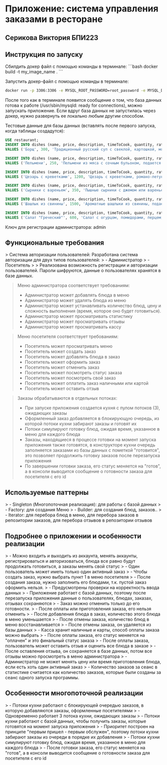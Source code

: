 <h1>Приложение: система управления заказами в ресторане</h1>
<h2>Серикова Виктория БПИ223</h2>

<h2>Инструкция по запуску</h2>
Сбилдить докер файл с помощью команды в терминале:
```bash
docker build -t my_image_name .
```

Запустить докер-файл с помощью команды в терминале:
```bash
docker run -p 3306:3306 -e MYSQL_ROOT_PASSWORD=root_password -e MYSQL_DATABASE=my_database -e MYSQL_USER=my_user -e MYSQL_PASSWORD=my_password my_image_name
```
После того как в терминале появится сообщение о том, что база данных готова к работе (/usr/sbin/mysqld: ready for connections), можно запускать приложение.
Если вдруг база данных не запустилась через докер, нужно развернуть ее локально любым другим способом.

Тестовые данные для базы данных (вставлять после первого запуска, когда таблицы создадутся):
```sql
USE restaurant;
INSERT INTO dishes (name, price, description, timeToCook, quantity, rating, ratingCount)
VALUES ('Борщ', 300, 'Традиционный русский суп с свеклой, картошкой, мясом и сметаной', 20, 20, 0, 0);

INSERT INTO dishes (name, price, description, timeToCook, quantity, rating, ratingCount)
VALUES ('Пельмени', 250, 'Пельмени из мяса с сочным бульоном, подается с сметаной и зеленью', 10, 25, 0, 0);

INSERT INTO dishes (name, price, description, timeToCook, quantity, rating, ratingCount)
VALUES ('Цезарь с креветками', 1200, 'Цезарь с креветками, романо-летуком, гренками и соусом', 15, 15, 0, 0);

INSERT INTO dishes (name, price, description, timeToCook, quantity, rating, ratingCount)
VALUES ('Сырники с вареньем', 350, 'Пышные сырники с джемом или вареньем на выбор', 10, 30, 0, 0);

INSERT INTO dishes (name, price, description, timeToCook, quantity, rating, ratingCount)
VALUES ('Шашлык из свинины', 1500, 'Ароматные шашлыки из свинины, подается с луком и соусом', 30, 20, 0, 0);

INSERT INTO dishes (name, price, description, timeToCook, quantity, rating, ratingCount)
VALUES ('Салат "Греческий"', 600, 'Салат с огурцом, помидорами, перцем, маслинами и фетой', 10, 10, 0, 0);
```
Ключ для регистрации администратора: admin

<h2>Функциональные требования</h2>
> Система авторизации пользователей: Разработана система авторизации для двух типов пользователей:
> - Администратор
> - Посетитель
>
> Реализована возможность регистрации и авторизации пользователей. Пароли шифруются, данные о пользователях хранятся в базе данных.

> Меню администратора соответствует требованиям: 
> - Администратор может добавлять блюда в меню 
> - Администратор может удалять блюда из меню
> - Администратор может устанавливать количество блюд, цену и сложность выполнения (время, которое оно будет готовиться).
> - Администратор может просматривать статистику
> - Администратор может просматривать отзывы
> - Администратор может просматривать кассу

> Меню посетителя соответствует требованиям:
> - Посетитель может просматривать меню
> - Посетитель может создать заказ
> - Посетитель может добавлять блюда в заказ
> - Посетитель может оформить заказ
> - Посетитель может отменить заказ
> - Посетитель может посмотреть статус заказа
> - Посетитель может посмотреть свой заказ
> - Посетитель может оплатить заказ наличными или картой
> - Посетитель может оставить отзыв

> Заказы обрабатываются в отдельных потоках:
> - При запуске приложения создается кухня с пулом потоков (3), ожидающих заказы
> - Оформленный заказ добавляется в блокирующую очередь, из которой потоки кухни забирают заказы и готовят их
> - Потоки симулируют готовку блюд, ожидая время, указанное в меню для каждого блюда
> - Заказы, находящиеся в процессе готовки на момент запуска приложения также готовятся, в конструкторе кухни очередь заполняется заказами из базы данных с пометкой "готовится", это позволяет продолжить готовку заказов после перезапуска приложения
> - По завершении готовки заказа, его статус меняется на "готов", а в консоли выводится сообщение о готовности заказа для посетителя с его id


<h2>Используемые паттерны</h2>
> - Singleton (Многопоточная реализация): для работы с базой данных
> - Factory: для создания Меню
> - Builder: для создания блюд, заказов..
> - Iterator: для перебора блюд в меню, для перебора заказов в репозитории заказов, для перебора отзывов в репозитории отзывов

<h2>Подробнее о приложении и особенности реализации</h2>
> - Можно входить и выходить из аккаунта, менять аккаунты, регистрироваться и авторизоваться, блюда все равно будут продолжать готовиться, а заказы менять свой статус
> - Один пользователь может иметь только один активный заказ
> - Чтобы создать заказ, нужно выбрать пункт 1 в меню посетителя
> - После создания заказа, нужно заполнить его блюдами, т.к. пустой заказ оформить нельзя.
> - Предусмотрены проверки на корректность ввода данных
> - Приложение работает с базой данных, поэтому после перезапуска приложения данные о пользователях, блюдах, заказах, отзывах сохраняются
> - Заказ можно отменить только до его готовности.
> - После оплаты или приготовления заказа, его нельзя отменить
> - После добавления блюда в заказ, количество этого блюда в меню уменьшается
> - После отмены заказа, количество блюд в меню восстанавливается
> - После отмены заказа, он удаляется из базы данных
> - Касса хранит наличные и карты, способ оплаты заказа можно выбрать
> - После оплаты заказа, его статус меняется на "оплачен" и это финальный статус заказа
> - После оплаты заказа, пользователь может оставить отзыв и оценить все блюда в заказе
> - После оставления отзыва, он сохраняется в базе данных, потом все отзывы можно просмотреть в меню администратора
> - Администратор не может менять цену или время приготовления блюда, если есть хоть один активный заказ
> - Количество заказов за сеанс в статистике считается как количество заказов, которые были созданы за сеанс одного запуска программы.

<h2>Особенности многопоточной реализации</h2>
> - Потоки кухни работают с блокирующей очередью заказов, в которую добавляются заказы, оформленные посетителями
> - Одновременно работает 3 потока кухни, ожидающих заказы
> - Потоки кухни работают с базой данных, чтобы получить заказы, которые готовятся на момент запуска приложения
> - Приоритет построен на принципе "первым пришел - первым обслужен", поэтому потоки кухни забирают заказы из очереди в порядке их добавления
> - Потоки кухни симулируют готовку блюд, ожидая время, указанное в меню для каждого блюда
> - После готовки заказа, его статус меняется на "готов", а в консоли выводится сообщение о готовности заказа для посетителя с его id